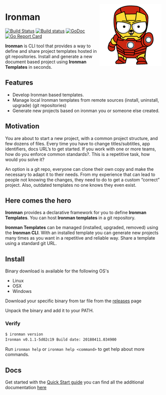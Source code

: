 <p align="center">
 <img style="float: right;" src="ironman.png" alt="Ironman logo"/>
</p>

# Ironman 
[![Build Status](https://travis-ci.org/ironman-project/ironman.svg?branch=master)](https://travis-ci.org/ironman-project/ironman)
[![Build status](https://ci.appveyor.com/api/projects/status/yi1e02dy65nv96uy/branch/master?svg=true)](https://ci.appveyor.com/project/ottogiron/ironman/branch/master)
[![GoDoc](https://godoc.org/github.com/ironman-project/ironman?status.svg)](https://godoc.org/github.com/ironman-project/ironman)
[![Go Report Card](https://goreportcard.com/badge/github.com/ironman-project/ironman)](https://goreportcard.com/report/github.com/ironman-project/ironman)

**Ironman**  is CLI tool that provides a way to define and share project templates hosted in git repositories. Install and generate a new document based project using  **Ironman Templates** in seconds.

## Features 

 * Develop  Ironman based templates.
 * Manage local Ironman templates from remote sources (install, uninstall, upgrade) (git repositories)
 * Generate new projects based on ironman you or someone else created.

## Motivation

You are about to start a new project, with a common project structure, and few dozens of files.  Every time you have to change titles/subtitles, app identifiers, docs URL’s to get started. If you work with one or more teams, how do you enforce common standards?.  This is a repetitive task, how would you solve it?
 
An option is a git repo, everyone can clone their own copy and make the necessary to adapt it to their needs. From my experience that can lead to people not knowing the changes, they need to do to get a custom “correct” project. Also, outdated templates no one knows they even exist.
## Here comes the hero 

**Ironman** provides a declarative framework for you to define **Ironman Templates**. You can host **Ironman templates** in a git repository.

**Ironman Templates** can be managed (installed, upgraded, removed) using the **Ironman CLI**. With an installed template you can generate new projects many times as you want in a repetitive and reliable way. Share a template using a standard git URL.

## Install

Binary download is available for the following OS's

* Linux
* OSX
* Windows

Download your specific  binary from tar file from the [releases](https://github.com/ironman-project/ironman/releases) page

Unpack the binary and add it to your PATH.

### Verify 

```bash
$ ironman version
Ironman v0.1.1-5d02c19 Build date: 20180411.034900
``` 

Run ```ironman help``` or ```ironman help <command>``` to get help about more commands.



## Docs

Get started with the [Quick Start guide](docs/quickstart.md) you can find all the additional documentation [here](docs)
